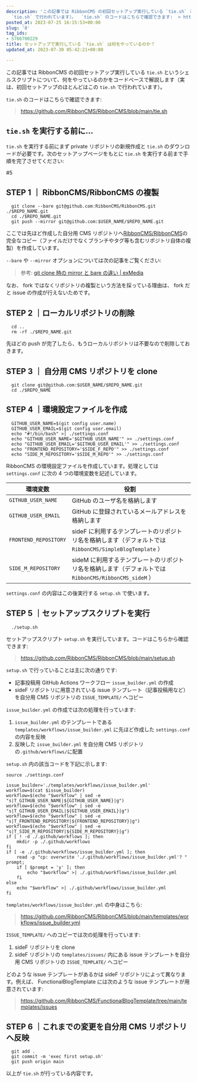 ```yaml
---
description: 'この記事では RibbonCMS の初回セットアップ実行している `tie.sh` というシェルスクリプトについて、何をやっているのかをコードベースで解説します（実は、初回セットアップのほとんどはこの
  `tie.sh` で行われています）。  `tie.sh` のコードはこちらで確認できます:  > https://github.com/RibbonCMS/RibbonCMS/blob/main/...'
posted_at: 2023-07-25 16:15:53+00:00
slug: '8'
tag_ids:
- 5766700229
title: セットアップで実行している `tie.sh` は何をやっているのか？
updated_at: 2023-07-30 05:42:21+00:00

---
```

この記事では RibbonCMS の初回セットアップ実行している `tie.sh` というシェルスクリプトについて、何をやっているのかをコードベースで解説します（実は、初回セットアップのほとんどはこの `tie.sh` で行われています）。

`tie.sh` のコードはこちらで確認できます:

> https://github.com/RibbonCMS/RibbonCMS/blob/main/tie.sh

## `tie.sh` を実行する前に…

`tie.sh` を実行する前にまず private リポジトリの新規作成と `tie.sh` のダウンロードが必要です。次のセットアップページをもとに `tie.sh` を実行する前まで手順を完了させてください:

<!-- [RibbonCMS のセットアップ | RibbonCMS](https://ribboncms.github.io/articles/5) -->

#5 

## STEP 1 ｜ RibbonCMS/RibbonCMS の複製

```
  git clone --bare git@github.com:RibbonCMS/RibbonCMS.git ./$REPO_NAME.git
  cd ./$REPO_NAME.git
  git push --mirror git@github.com:$USER_NAME/$REPO_NAME.git
```

ここでは先ほど作成した自分用 CMS リポジトリへ[RibbonCMS/RibbonCMS](https://github.com/RibbonCMS/RibbonCMS)の完全なコピー（ファイルだけでなくブランチやタグ等も含むリポジトリ自体の複製）を作成しています。

`--bare` や `--mirror` オプションについては次の記事をご覧ください:

> 参考: [git clone 時の mirror と bare の違い | exMedia](https://www.exmedia.jp/blog/git-clone%E6%99%82%E3%81%AEmirror%E3%81%A8bare%E3%81%AE%E9%81%95%E3%81%84/)

なお、 fork ではなくリポジトリの複製という方法を採っている理由は、 fork だと issue の作成が行えないためです。

## STEP 2 ｜ローカルリポジトリの削除

```
  cd ..
  rm -rf ./$REPO_NAME.git
```

先ほどの push が完了したら、もうローカルリポジトリは不要なので削除しておきます。

## STEP 3 ｜ 自分用 CMS リポジトリを clone

```
  git clone git@github.com:$USER_NAME/$REPO_NAME.git
  cd ./$REPO_NAME
```

## STEP 4 ｜環境設定ファイルを作成

```
  GITHUB_USER_NAME=$(git config user.name)
  GITHUB_USER_EMAIL=$(git config user.email)
  echo "#!/bin/bash" >| ./settings.conf
  echo "GITHUB_USER_NAME='$GITHUB_USER_NAME'" >> ./settings.conf
  echo "GITHUB_USER_EMAIL='$GITHUB_USER_EMAIL'" >> ./settings.conf
  echo "FRONTEND_REPOSITORY='$SIDE_F_REPO'" >> ./settings.conf
  echo "SIDE_M_REPOSITORY='$SIDE_M_REPO'" >> ./settings.conf
```

RibbonCMS の環境設定ファイルを作成しています。処理としては `settings.conf` に次の 4 つの環境変数を記述しています。

| 環境変数              | 役割                                                                                                     |
| --------------------- | -------------------------------------------------------------------------------------------------------- |
| `GITHUB_USER_NAME`    | GitHub のユーザ名を格納します                                                                            |
| `GITHUB_USER_EMAIL`   | GitHub に登録されているメールアドレスを格納します                                                        |
| `FRONTEND_REPOSITORY` | sideF に利用するテンプレートのリポジトリ名を格納します（デフォルトでは `RibbonCMS/SimpleBlogTemplate` ） |
| `SIDE_M_REPOSITORY`   | sideM に利用するテンプレートのリポジトリ名を格納します（デフォルトでは `RibbonCMS/RibbonCMS_sideM` ）    |

`settings.conf` の内容はこの後実行する `setup.sh` で使います。

## STEP 5 ｜セットアップスクリプトを実行

```
  ./setup.sh
```

セットアップスクリプト `setup.sh` を実行しています。コードはこちらから確認できます:

> https://github.com/RibbonCMS/RibbonCMS/blob/main/setup.sh

`setup.sh` で行っていることは主に次の通りです:

- 記事投稿用 GitHub Actions ワークフロー `issue_builder.yml` の作成
- sideF リポジトリに用意されている issue テンプレート（記事投稿用など）を自分用 CMS リポジトリの `ISSUE_TEMPLATE/` へコピー

`issue_builder.yml` の作成では次の処理を行っています:

1. `issue_builder.yml` のテンプレートである `templates/workflows/issue_builder.yml` に先ほど作成した `settings.conf` の内容を反映
1. 反映した `issue_builder.yml` を自分用 CMS リポジトリの`.github/workflows/`に配置

`setup.sh` 内の該当コードを下記に示します:

```
source ./settings.conf

issue_builder='./templates/workflows/issue_builder.yml'
workflow=$(cat $issue_builder)
workflow=$(echo "$workflow" | sed -e "s|T_GITHUB_USER_NAME|${GITHUB_USER_NAME}|g")
workflow=$(echo "$workflow" | sed -e "s|T_GITHUB_USER_EMAIL|${GITHUB_USER_EMAIL}|g")
workflow=$(echo "$workflow" | sed -e "s|T_FRONTEND_REPOSITORY|${FRONTEND_REPOSITORY}|g")
workflow=$(echo "$workflow" | sed -e "s|T_SIDE_M_REPOSITORY|${SIDE_M_REPOSITORY}|g")
if [ ! -d ./.github/workflows ]; then
    mkdir -p ./.github/workflows
fi
if [ -e ./.github/workflows/issue_builder.yml ]; then
    read -p "cp: overwrite './.github/workflows/issue_builder.yml'? " prompt;
    if [ $prompt = 'y' ]; then
        echo "$workflow" >| ./.github/workflows/issue_builder.yml
    fi
else
    echo "$workflow" >| ./.github/workflows/issue_builder.yml
fi
```

`templates/workflows/issue_builder.yml` の中身はこちら:

> https://github.com/RibbonCMS/RibbonCMS/blob/main/templates/workflows/issue_builder.yml

`ISSUE_TEMPLATE/` へのコピーでは次の処理を行っています:

1. sideF リポジトリを clone
1. sideF リポジトリの `templates/issues/` 内にある issue テンプレートを自分用 CMS リポジトリの `ISSUE_TEMPLATE/` へコピー

どのような issue テンプレートがあるかは sideF リポジトリによって異なります。例えば、 FunctionalBlogTemplate には次のような issue テンプレートが用意されています:

> https://github.com/RibbonCMS/FunctionalBlogTemplate/tree/main/templates/issues

## STEP 6 ｜これまでの変更を自分用 CMS リポジトリへ反映

```
  git add .
  git commit -m 'exec first setup.sh'
  git push origin main
```

以上が `tie.sh` が行っている内容です。


